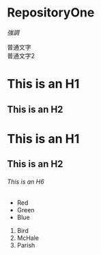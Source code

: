 # RepositoryOne

*強調*

普通文字  
普通文字2

This is an H1
=============

This is an H2
-------------

# This is an H1

## This is an H2

###### This is an H6

*   Red
*   Green
*   Blue

1.  Bird
2.  McHale
3.  Parish

